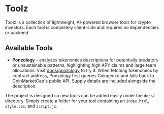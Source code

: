 # Toolz

Toolz is a collection of lightweight, AI-powered browser tools for crypto investors. Each tool is completely client-side and requires no dependencies or backend.

## Available Tools

- **Ponzology** – analyzes tokenomics descriptions for potentially predatory or unsustainable patterns, highlighting high APY claims and large team allocations. Visit [docs/ponzology](docs/ponzology/) to try it. When fetching tokenomics by contract address, Ponzology first queries Coingecko and falls back to CoinMarketCap's public API. Supply details are included alongside the description.

The project is designed so new tools can be added easily under the `docs/` directory. Simply create a folder for your tool containing an `index.html`, `style.css`, and `script.js`.
